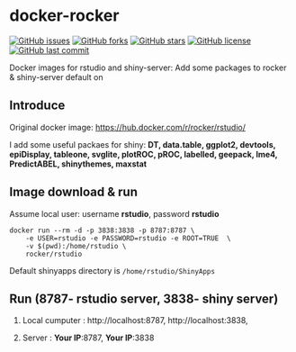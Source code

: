 # docker-rocker

[![GitHub issues](https://img.shields.io/github/issues/jinseob2kim/docker-shinyserver.svg)](https://github.com/jinseob2kim/docker-rocker/issues)
[![GitHub forks](https://img.shields.io/github/forks/jinseob2kim/docker-shinyserver.svg)](https://github.com/jinseob2kim/docker-rocker/network)
[![GitHub stars](https://img.shields.io/github/stars/jinseob2kim/docker-shinyserver.svg)](https://github.com/jinseob2kim/docker-rocker/stargazers)
[![GitHub license](https://img.shields.io/github/license/jinseob2kim/docker-shinyserver.svg)](https://github.com/jinseob2kim/docker-rocker/blob/master/LICENSE)
[![GitHub last commit](https://img.shields.io/github/last-commit/google/skia.svg)](https://github.com/jinseob2kim/docker-rocker)

Docker images for rstudio and shiny-server: Add some packages to rocker & shiny-server default on


## Introduce

Original docker image: https://hub.docker.com/r/rocker/rstudio/


I add some useful packaes for shiny: **DT, data.table, ggplot2, devtools, epiDisplay, tableone, svglite, plotROC, pROC, labelled, geepack, lme4, PredictABEL, shinythemes, maxstat**


## Image download & run
Assume local user: username **rstudio**, password **rstudio**


```shell
docker run --rm -d -p 3838:3838 -p 8787:8787 \
    -e USER=rstudio -e PASSWORD=rstudio -e ROOT=TRUE  \
    -v $(pwd):/home/rstudio \ 
    rocker/rstudio

```

Default shinyapps directory is `/home/rstudio/ShinyApps`



## Run (8787- rstudio server, 3838- shiny server)

1. Local cumputer : http://localhost:8787, http://localhost:3838,


2. Server : **Your IP**:8787, **Your IP**:3838
